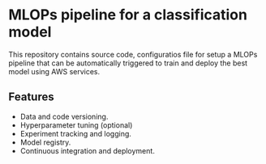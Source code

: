 # MLOPs pipeline for a classification model

This repository contains source code, configuratios file for setup a MLOPs pipeline that can be automatically triggered to train and deploy the best model using AWS services.
## Features
- Data and code versioning.
- Hyperparameter tuning (optional)
- Experiment tracking and logging.
- Model registry.
- Continuous integration and deployment.
